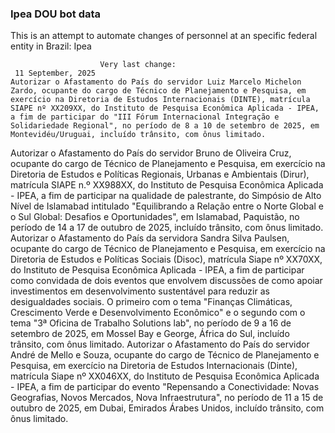  ### Ipea DOU bot data
 This is an attempt to automate changes of personnel at an specific federal entity in Brazil: Ipea
 
                        Very last change: 
 	 11 September, 2025
	Autorizar o Afastamento do País do servidor Luiz Marcelo Michelon Zardo, ocupante do cargo de Técnico de Planejamento e Pesquisa, em exercício na Diretoria de Estudos Internacionais (DINTE), matrícula SIAPE nº XX209XX, do Instituto de Pesquisa Econômica Aplicada - IPEA, a fim de participar do "III Fórum Internacional Integração e Solidariedade Regional", no período de 8 a 10 de setembro de 2025, em Montevidéu/Uruguai, incluído trânsito, com ônus limitado.
Autorizar o Afastamento do País do servidor Bruno de Oliveira Cruz, ocupante do cargo de Técnico de Planejamento e Pesquisa, em exercício na Diretoria de Estudos e Políticas Regionais, Urbanas e Ambientais (Dirur), matrícula SIAPE n.º XX988XX, do Instituto de Pesquisa Econômica Aplicada - IPEA, a fim de participar na qualidade de palestrante, do Simpósio de Alto Nível de Islamabad intitulado "Equilibrando a Relação entre o Norte Global e o Sul Global: Desafios e Oportunidades", em Islamabad, Paquistão, no período de 14 a 17 de outubro de 2025, incluído trânsito, com ônus limitado.
Autorizar o Afastamento do País da servidora Sandra Silva Paulsen, ocupante do cargo de Técnico de Planejamento e Pesquisa, em exercício na Diretoria de Estudos e Políticas Sociais (Disoc), matrícula Siape nº XX70XX, do Instituto de Pesquisa Econômica Aplicada - IPEA, a fim de participar como convidada de dois eventos que envolvem discussões de como apoiar investimentos em desenvolvimento sustentável para reduzir as desigualdades sociais. O primeiro com o tema "Finanças Climáticas, Crescimento Verde e Desenvolvimento Econômico" e o segundo com o tema "3ª Oficina de Trabalho Solutions lab", no período de 9 a 16 de setembro de 2025, em Mossel Bay e George, África do Sul, incluído trânsito, com ônus limitado.
Autorizar o Afastamento do País do servidor André de Mello e Souza, ocupante do cargo de Técnico de Planejamento e Pesquisa, em exercício na Diretoria de Estudos Internacionais (Dinte), matrícula Siape nº XX046XX, do Instituto de Pesquisa Econômica Aplicada - IPEA, a fim de participar do evento "Repensando a Conectividade: Novas Geografias, Novos Mercados, Nova Infraestrutura", no período de 11 a 15 de outubro de 2025, em Dubai, Emirados Árabes Unidos, incluído trânsito, com ônus limitado.
